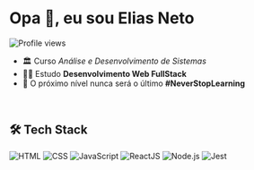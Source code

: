 
# Opa 🤙, eu sou Elias Neto

<img src="https://komarev.com/ghpvc/?username=Elias-Neto&color=blue" alt="Profile views"/>

- 🏛 Curso *Análise e Desenvolvimento de Sistemas*
- 👨‍💻 Estudo **Desenvolvimento Web FullStack**
- 🚀 O próximo nível nunca será o último **#NeverStopLearning**

<br>

## 🛠 Tech Stack

![HTML](https://img.shields.io/badge/-HTML-05122A?style=flat&logo=HTML5)
![CSS](https://img.shields.io/badge/-CSS-05122A?style=flat&logo=CSS3&logoColor=1572B6)
![JavaScript](https://img.shields.io/badge/-JavaScript-05122A?style=flat&logo=JAVASCRIPT&logoColor=EFD81D)
![ReactJS](https://img.shields.io/badge/React-05122A?style=flat&logo=React)
![Node.js](https://img.shields.io/badge/Node.js-05122A?style=flat&logo=node.js)
![Jest](https://img.shields.io/badge/Jest-05122A?style=flat&logo=jest)

